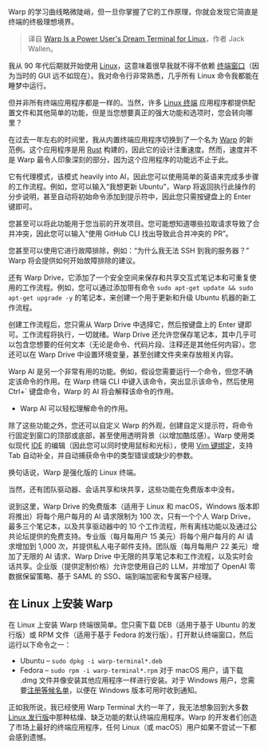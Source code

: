 
<!--
title: Warp 是 Linux 高级用户的梦想终端
cover: https://cdn.thenewstack.io/media/2024/10/ad5a3912-warpterminal.jpg
-->

Warp 的学习曲线略微陡峭，但一旦你掌握了它的工作原理，你就会发现它简直是终端的终极理想境界。

> 译自 [Warp Is a Power User's Dream Terminal for Linux](https://thenewstack.io/warp-is-a-power-users-dream-terminal-for-linux/)，作者 Jack Wallen。

我从 90 年代后期就开始使用 [Linux](https://thenewstack.io/learning-linux-start-here/)，这意味着很早我就不得不依赖 [终端窗口](https://thenewstack.io/tutorial-your-terminal-og-style-no-libs-or-plugins/)（因为当时的 GUI 远不如现在）。我对命令行非常熟悉，几乎所有 Linux 命令我都能在睡梦中运行。

但并非所有终端应用程序都是一样的。当然，许多 [Linux 终端](https://thenewstack.io/fosdem-24-can-the-unix-shell-be-improved-hell-yes/) 应用程序都提供配置文件和其他简单的功能，但是当您想要真正的强大功能和选项时，您会转向哪里？

在过去一年左右的时间里，我从内置终端应用程序切换到了一个名为 [Warp](https://www.warp.dev) 的新范例。这个应用程序是用 [Rust](https://thenewstack.io/a-review-of-warp-another-rust-based-terminal/) 构建的，因此它的设计注重速度。然而，速度并不是 Warp 最令人印象深刻的部分，因为这个应用程序的功能远不止于此。

它有代理模式，该模式 heavily into AI，因此您可以使用简单的英语来完成多步骤的工作流程。例如，您可以输入“我想更新 Ubuntu”，Warp 将返回执行此操作的分步说明，甚至自动将初始命令添加到提示符中，因此您只需按键盘上的 Enter 键即可。

您甚至可以将此功能用于您当前的开发项目。您可能想知道哪些拉取请求导致了合并冲突，因此您可以输入“使用 GitHub CLI 找出导致此合并冲突的 PR”。

您甚至可以使用它进行故障排除，例如：“为什么我无法 SSH 到我的服务器？” Warp 将会提供如何开始故障排除的建议。

还有 Warp Drive，它添加了一个安全空间来保存和共享交互式笔记本和可重复使用的工作流程。例如，您可以通过添加带有命令 `sudo apt-get update && sudo apt-get upgrade -y` 的笔记本，来创建一个用于更新和升级 Ubuntu 机器的新工作流程。

创建工作流程后，您只需从 Warp Drive 中选择它，然后按键盘上的 Enter 键即可。工作流程将执行，一切就绪。Warp Drive 还允许您保存笔记本，其中几乎可以包含您想要的任何文本（无论是命令、代码片段、注释还是其他任何内容）。您还可以在 Warp Drive 中设置环境变量，甚至创建文件夹来存放相关内容。

Warp AI 是另一个非常有用的功能。例如，假设您需要运行一个命令，但您不确定该命令的作用。在 Warp 终端 CLI 中键入该命令，突出显示该命令，然后使用 Ctrl+` 键盘命令，Warp 的 AI 将会解释该命令的作用。

- Warp AI 可以轻松理解命令的作用。

除了这些功能之外，您还可以自定义 Warp 的外观，创建自定义提示符，将命令行固定到窗口的顶部或底部，甚至使用透明背景（以增加酷炫感）。Warp 使用类似现代 [IDE](https://thenewstack.io/best-open-source-ides/) 的编辑（因此您可以同时使用鼠标和光标），使用 [Vim 键绑定](https://thenewstack.io/a-look-at-vim-a-text-editor-for-the-ages/)，支持 Tab 自动补全，并自动捕获命令中的类型错误或缺少的参数。

换句话说，Warp 是强化版的 Linux 终端。

当然，还有团队驱动器、会话共享和块共享，这些功能在免费版本中没有。

说到这里，Warp Drive 的免费版本（适用于 Linux 和 macOS，Windows 版本即将推出）将每个用户每月的 AI 请求限制为 100 次，只有一个个人 Warp Drive，最多三个笔记本，以及共享驱动器中的 10 个工作流程，所有离线功能以及通过公共论坛提供的免费支持。专业版（每月每用户 15 美元）将每个用户每月的 AI 请求增加到 1,000 次，并提供私人电子邮件支持。团队版（每月每用户 22 美元）增加了无限的 AI 请求、Warp Drive 中无限的共享笔记本和工作流程，以及实时会话共享。企业版（提供定制价格）允许您使用自己的 LLM，并增加了 OpenAI 零数据保留策略、基于 SAML 的 SSO、端到端加密和专属客户经理。

## 在 Linux 上安装 Warp

在 Linux 上安装 Warp 终端很简单。您只需下载 DEB（适用于基于 Ubuntu 的发行版）或 RPM 文件（适用于基于 Fedora 的发行版），打开默认终端窗口，然后运行以下命令之一：

*   Ubuntu – `sudo dpkg -i warp-terminal*.deb`
*   Fedora – `sudo rpm -i warp-terminal*.rpm`
对于 macOS 用户，请下载 .dmg 文件并像安装其他应用程序一样进行安装。对于 Windows 用户，您需要[注册等候名单](https://www.warp.dev/windows-terminal)，以便在 Windows 版本可用时收到通知。

正如我所说，我已经使用 Warp Terminal 大约一年了，我无法想象回到大多数[Linux 发行版](https://thenewstack.io/choosing-a-linux-distribution/)中那种枯燥、缺乏功能的默认终端应用程序。Warp 的开发者们创造了市场上最好的终端应用程序，任何 Linux（或 macOS）用户如果不尝试一下都会感到遗憾。
